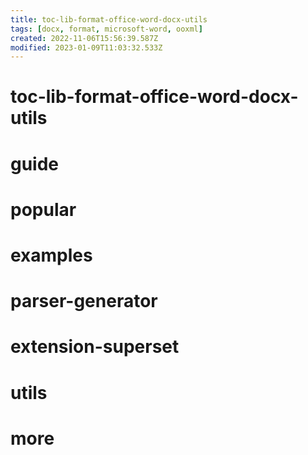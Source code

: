 ```yaml
---
title: toc-lib-format-office-word-docx-utils
tags: [docx, format, microsoft-word, ooxml]
created: 2022-11-06T15:56:39.587Z
modified: 2023-01-09T11:03:32.533Z
---
```


# toc-lib-format-office-word-docx-utils

# guide

# popular

# examples

# parser-generator

# extension-superset

# utils

# more
